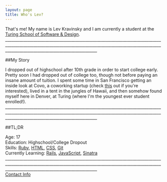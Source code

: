 ```yaml
---
layout: page
title: Who's Lev?
---
```

<div class="about">
That's me! My name is Lev Kravinsky and I am currently a student at the <a href="http://www.turing.io">Turing School of Software & Design</a>.
<br>
</div>
__________________________________________________________________________________________________________________________________________________________________________________________________________

##My Story
<div class="about">
I dropped out of highschool after 10th grade in order to start college early. Pretty soon I had dropped out of college too, though not before paying an insane amount of tuition. I spent some time in San Francisco getting an inside look at Covo, a coworking startup (check <a href="https://hbr.org/2015/05/why-people-thrive-in-coworking-spaces">this</a> out if you're interested), lived in a tent in the jungles of Hawaii, and then somehow found myself here in Denver, at Turing (where I'm the youngest ever student enrolled!).
<br>
</div>
__________________________________________________________________________________________________________________________________________________________________________________________________________

##TL;DR
<div class="about" id="tldr">
Age: 17 <br>
Education: Highschool/College Dropout <br>
Skills: <a href="https://www.ruby-lang.org/en/">Ruby</a>, <a href="http://en.wikipedia.org/wiki/HTML">HTML</a>, <a href="http://en.wikipedia.org/wiki/Cascading_Style_Sheets">CSS</a>, <a href="http://git-scm.com/">Git</a> <br>
Currently Learning: <a href="http://rubyonrails.org/">Rails</a>, <a href="http://en.wikipedia.org/wiki/JavaScript">JavaScript</a>, <a href="http://www.sinatrarb.com/">Sinatra</a>
</div>
__________________________________________________________________________________________________________________________________________________________________________________________________________

<br>
<a href="/contact">Contact Info<a/>

